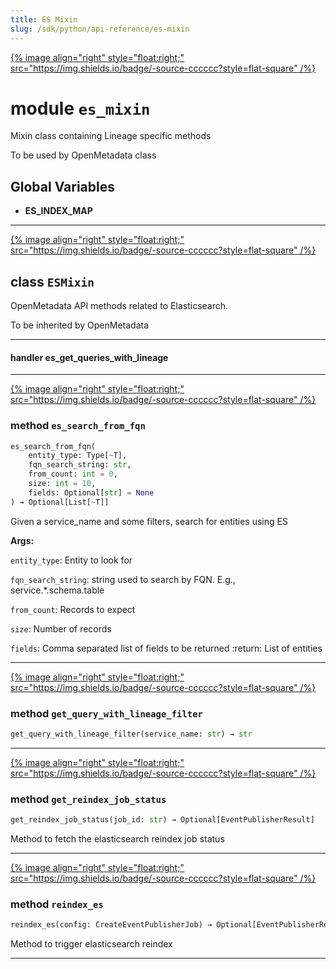 ```yaml
---
title: ES Mixin
slug: /sdk/python/api-reference/es-mixin
---
```




[{% image align="right" style="float:right;" src="https://img.shields.io/badge/-source-cccccc?style=flat-square" /%}](https://github.com/open-metadata/OpenMetadata/tree/main/ingestion/src/metadata/ingestion/ometa/mixins/es_mixin.py#L0")

# module `es_mixin`
Mixin class containing Lineage specific methods 

To be used by OpenMetadata class 

**Global Variables**
---------------
- **ES_INDEX_MAP**


---

[{% image align="right" style="float:right;" src="https://img.shields.io/badge/-source-cccccc?style=flat-square" /%}](https://github.com/open-metadata/OpenMetadata/tree/main/ingestion/src/metadata/ingestion/ometa/mixins/es_mixin.py#L38")

## class `ESMixin`
OpenMetadata API methods related to Elasticsearch. 

To be inherited by OpenMetadata 



---

#### handler es_get_queries_with_lineage


---

[{% image align="right" style="float:right;" src="https://img.shields.io/badge/-source-cccccc?style=flat-square" /%}](https://github.com/open-metadata/OpenMetadata/tree/main/ingestion/src/metadata/ingestion/ometa/mixins/es_mixin.py#L82")

### method `es_search_from_fqn`

```python
es_search_from_fqn(
    entity_type: Type[~T],
    fqn_search_string: str,
    from_count: int = 0,
    size: int = 10,
    fields: Optional[str] = None
) → Optional[List[~T]]
```

Given a service_name and some filters, search for entities using ES

**Args:**

`entity_type`: Entity to look for 

`fqn_search_string`: string used to search by FQN. E.g., service.*.schema.table 

`from_count`: Records to expect 

`size`: Number of records 

`fields`: Comma separated list of fields to be returned :return: List of entities 

---

[{% image align="right" style="float:right;" src="https://img.shields.io/badge/-source-cccccc?style=flat-square" /%}](https://github.com/open-metadata/OpenMetadata/tree/main/ingestion/src/metadata/ingestion/ometa/mixins/es_mixin.py#L151")

### method `get_query_with_lineage_filter`

```python
get_query_with_lineage_filter(service_name: str) → str
```





---

[{% image align="right" style="float:right;" src="https://img.shields.io/badge/-source-cccccc?style=flat-square" /%}](https://github.com/open-metadata/OpenMetadata/tree/main/ingestion/src/metadata/ingestion/ometa/mixins/es_mixin.py#L139")

### method `get_reindex_job_status`

```python
get_reindex_job_status(job_id: str) → Optional[EventPublisherResult]
```

Method to fetch the elasticsearch reindex job status 

---

[{% image align="right" style="float:right;" src="https://img.shields.io/badge/-source-cccccc?style=flat-square" /%}](https://github.com/open-metadata/OpenMetadata/tree/main/ingestion/src/metadata/ingestion/ometa/mixins/es_mixin.py#L124")

### method `reindex_es`

```python
reindex_es(config: CreateEventPublisherJob) → Optional[EventPublisherResult]
```

Method to trigger elasticsearch reindex 




---


